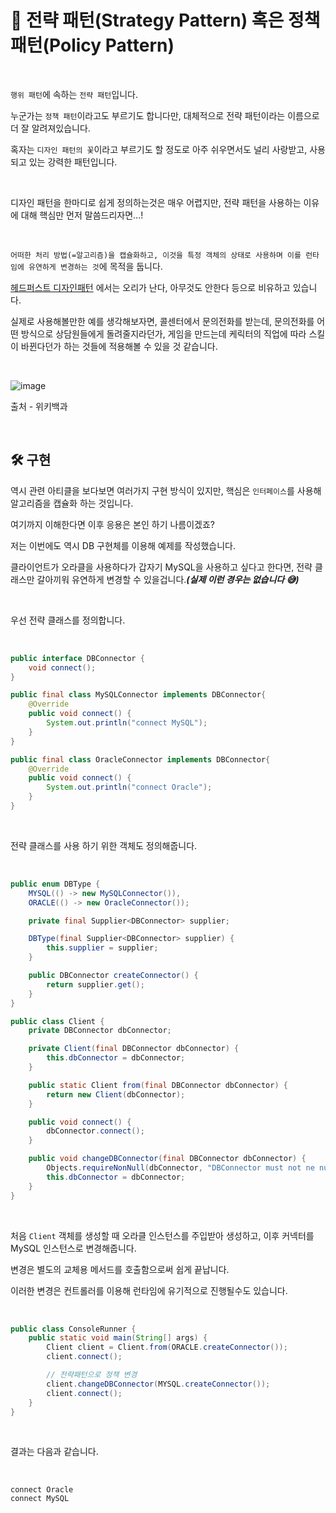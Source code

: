 # 📜 전략 패턴(Strategy Pattern) 혹은 정책 패턴(Policy Pattern)

<br />

`행위 패턴`에 속하는 `전략 패턴`입니다. 

누군가는 `정책 패턴`이라고도 부르기도 합니다만, 대체적으로 전략 패턴이라는 이름으로 더 잘 알려져있습니다.

혹자는 `디자인 패턴의 꽃`이라고 부르기도 할 정도로 아주 쉬우면서도 널리 사랑받고, 사용되고 있는 강력한 패턴입니다.

<br >

디자인 패턴을 한마디로 쉽게 정의하는것은 매우 어렵지만, 전략 패턴을 사용하는 이유에 대해 핵심만 먼저 말씀드리자면...!

<br />

`어떠한 처리 방법(=알고리즘)을 캡슐화하고, 이것을 특정 객체의 상태로 사용하며 이를 런타임에 유연하게 변경하는 것`에 목적을 둡니다.

[헤드퍼스트 디자인패턴](https://www.aladin.co.kr/shop/wproduct.aspx?ItemId=582754) 에서는 오리가 난다, 아무것도 안한다 등으로 비유하고 있습니다.

실제로 사용해볼만한 예를 생각해보자면, 콜센터에서 문의전화를 받는데, 문의전화를 어떤 방식으로 상담원들에게 돌려줄지라던가, 게임을 만드는데 케릭터의 직업에 따라 스킬이 바뀐다던가 하는 것들에 적용해볼 수 있을 것 같습니다.

<br />

![image](https://user-images.githubusercontent.com/71188307/133035797-e53b96bc-6e7f-454d-a524-7d56eee9b724.png)

출처 - 위키백과

<br />

## 🛠 구현

역시 관련 아티클을 보다보면 여러가지 구현 방식이 있지만, 핵심은 `인터페이스`를 사용해 알고리즘을 캡슐화 하는 것입니다.

여기까지 이해한다면 이후 응용은 본인 하기 나름이겠죠?

저는 이번에도 역시 DB 구현체를 이용해 예제를 작성했습니다.

클라이언트가 오라클을 사용하다가 갑자기 MySQL을 사용하고 싶다고 한다면, 전략 클래스만 갈아끼워 유연하게 변경할 수 있을겁니다.***(실제 이런 경우는 없습니다 😅)***

<br />

우선 전략 클래스를 정의합니다.

<br />

```java
public interface DBConnector {
    void connect();
}

public final class MySQLConnector implements DBConnector{
    @Override
    public void connect() {
        System.out.println("connect MySQL");
    }
}

public final class OracleConnector implements DBConnector{
    @Override
    public void connect() {
        System.out.println("connect Oracle");
    }
}
```

<br />

전략 클래스를 사용 하기 위한 객체도 정의해줍니다.

<br />

```java
public enum DBType {
    MYSQL(() -> new MySQLConnector()),
    ORACLE(() -> new OracleConnector());

    private final Supplier<DBConnector> supplier;

    DBType(final Supplier<DBConnector> supplier) {
        this.supplier = supplier;
    }

    public DBConnector createConnector() {
        return supplier.get();
    }
}

public class Client {
    private DBConnector dbConnector;

    private Client(final DBConnector dbConnector) {
        this.dbConnector = dbConnector;
    }

    public static Client from(final DBConnector dbConnector) {
        return new Client(dbConnector);
    }

    public void connect() {
        dbConnector.connect();
    }

    public void changeDBConnector(final DBConnector dbConnector) {
        Objects.requireNonNull(dbConnector, "DBConnector must not ne null !");
        this.dbConnector = dbConnector;
    }
}
```

<br />

처음 `Client` 객체를 생성할 때 오라클 인스턴스를 주입받아 생성하고, 이후 커넥터를 MySQL 인스턴스로 변경해줍니다.

변경은 별도의 교체용 메서드를 호출함으로써 쉽게 끝납니다.

이러한 변경은 컨트롤러를 이용해 런타임에 유기적으로 진행될수도 있습니다.

<br />

```java
public class ConsoleRunner {
    public static void main(String[] args) {
        Client client = Client.from(ORACLE.createConnector());
        client.connect();

        // 전략패턴으로 정책 변경
        client.changeDBConnector(MYSQL.createConnector());
        client.connect();
    }
}
```

<br />

결과는 다음과 같습니다.

<br />

```shell
connect Oracle
connect MySQL
```

<br />
